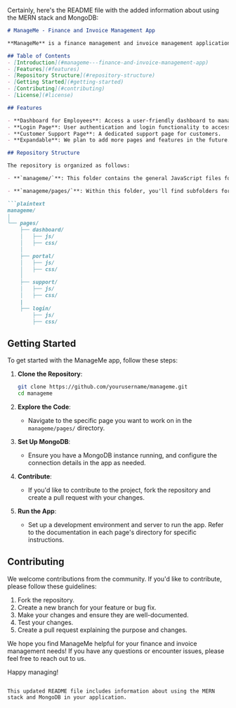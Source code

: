 Certainly, here's the README file with the added information about using the MERN stack and MongoDB:

```markdown
# ManageMe - Finance and Invoice Management App

**ManageMe** is a finance management and invoice management application built using the MERN (MongoDB, Express, React, Node.js) stack. It provides various features and pages for efficient financial data management. This README will guide you through the structure of the repository and how to get started with the project.

## Table of Contents
- [Introduction](#manageme---finance-and-invoice-management-app)
- [Features](#features)
- [Repository Structure](#repository-structure)
- [Getting Started](#getting-started)
- [Contributing](#contributing)
- [License](#license)

## Features

- **Dashboard for Employees**: Access a user-friendly dashboard to manage financial information.
- **Login Page**: User authentication and login functionality to access personalized information.
- **Customer Support Page**: A dedicated support page for customers.
- **Expandable**: We plan to add more pages and features in the future.

## Repository Structure

The repository is organized as follows:

- **`manageme/`**: This folder contains the general JavaScript files for the app, including any page routing JavaScript.

- **`manageme/pages/`**: Within this folder, you'll find subfolders for each page of the application. Each page has its own directory containing code and CSS in their respective folders. This structure makes it easy to manage code and assets for each page separately.

```plaintext
manageme/
│
└── pages/
    ├── dashboard/
    │   ├── js/
    │   ├── css/
    │
    ├── portal/
    │   ├── js/
    │   ├── css/
    │
    ├── support/
    │   ├── js/
    │   ├── css/
    |
    ├── login/
        ├── js/
        ├── css/
```

## Getting Started

To get started with the ManageMe app, follow these steps:

1. **Clone the Repository**:
   ```bash
   git clone https://github.com/yourusername/manageme.git
   cd manageme
   ```

2. **Explore the Code**:
   - Navigate to the specific page you want to work on in the `manageme/pages/` directory.

3. **Set Up MongoDB**:
   - Ensure you have a MongoDB instance running, and configure the connection details in the app as needed.

4. **Contribute**:
   - If you'd like to contribute to the project, fork the repository and create a pull request with your changes.

5. **Run the App**:
   - Set up a development environment and server to run the app. Refer to the documentation in each page's directory for specific instructions.

## Contributing

We welcome contributions from the community. If you'd like to contribute, please follow these guidelines:

1. Fork the repository.
2. Create a new branch for your feature or bug fix.
3. Make your changes and ensure they are well-documented.
4. Test your changes.
5. Create a pull request explaining the purpose and changes.

We hope you find ManageMe helpful for your finance and invoice management needs! If you have any questions or encounter issues, please feel free to reach out to us.

Happy managing!
```

This updated README file includes information about using the MERN stack and MongoDB in your application.
